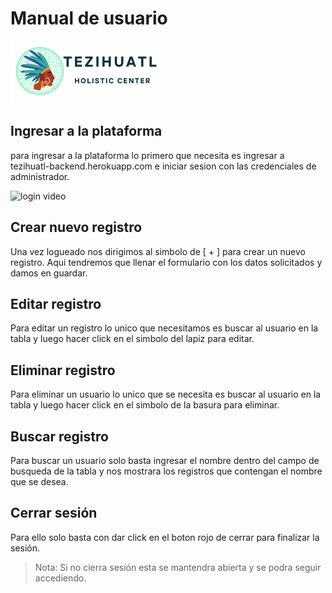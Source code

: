 # Manual de usuario

![](https://raw.githubusercontent.com/JosafatJimenezB/TezihuatlPage/main/images/logo.png)


## Ingresar a la plataforma

para ingresar a la plataforma lo primero que necesita es ingresar a tezihuatl-backend.herokuapp.com e iniciar sesion con las credenciales de administrador.

![login video](https://raw.githubusercontent.com/JosafatJimenezB/assets-paginas/main/login.gif)


## Crear nuevo registro

Una vez logueado nos dirigimos al simbolo de [ + ] para crear un nuevo registro.
Aqui tendremos que llenar el formulario con los datos solicitados y damos en guardar.


## Editar registro

Para editar un registro lo unico que necesitamos es buscar al usuario en la tabla y luego hacer click en el simbolo del lapiz para editar.


## Eliminar registro

Para eliminar un usuario lo unico que se necesita es buscar al usuario en la tabla y luego hacer click en el simbolo de la basura para eliminar.

## Buscar registro
Para buscar un usuario solo basta ingresar el nombre dentro del campo de busqueda de la tabla y nos mostrara los registros que contengan el nombre que se desea.


## Cerrar sesión

Para ello solo basta con dar click en el boton rojo de cerrar para finalizar la sesión.

> Nota: Si no cierra sesión esta se mantendra abierta y se podra seguir accediendo.




